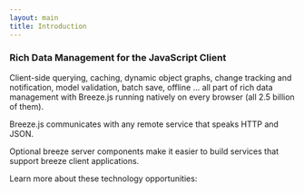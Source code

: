 ```yaml
---
layout: main
title: Introduction
---
```


### Rich Data Management for the JavaScript Client

Client-side querying, caching, dynamic object graphs, change tracking and notification, model validation, batch save, offline ... all part of rich data management with Breeze.js running natively on every browser (all 2.5 billion of them).

Breeze.js communicates with any remote service that speaks HTTP and JSON. 

Optional breeze server components make it easier to build services that support breeze client applications. 

Learn more about these technology opportunities: